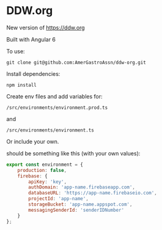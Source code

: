 # DDW.org

New version of https://ddw.org

Built with Angular 6

To use:

    git clone git@github.com:AmerGastroAssn/ddw-org.git

Install dependencies:

    npm install

Create env files and add variables for:

`/src/environments/environment.prod.ts`

and

`/src/environments/environment.ts`


Or include your own.

should be something like this (with your own values):

```javascript
export const environment = {
    production: false,
    firebase: {
        apiKey: 'key',
        authDomain: 'app-name.firebaseapp.com',
        databaseURL: 'https://app-name.firebaseio.com',
        projectId: 'app-name',
        storageBucket: 'app-name.appspot.com',
        messagingSenderId: 'senderIDNumber'
    }
};
```
